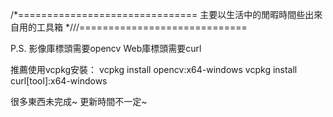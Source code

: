 /*===============================
主要以生活中的閒暇時間些出來自用的工具箱
*///=============================

P.S.
影像庫標頭需要opencv
Web庫標頭需要curl

推薦使用vcpkg安裝：
vcpkg install opencv:x64-windows
vcpkg install curl[tool]:x64-windows

很多東西未完成~
更新時間不一定~
